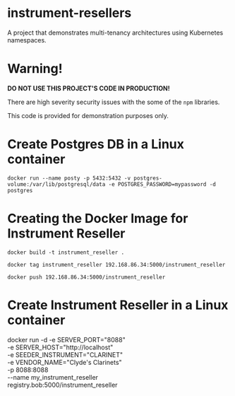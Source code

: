 # instrument-resellers
A project that demonstrates multi-tenancy architectures using Kubernetes namespaces.

# Warning!

**DO NOT USE THIS PROJECT'S CODE IN PRODUCTION!**

There are high severity security issues with the some of the `npm` libraries.

This code is provided for demonstration purposes only.

# Create Postgres DB in a Linux container

```
docker run --name posty -p 5432:5432 -v postgres-volume:/var/lib/postgresql/data -e POSTGRES_PASSWORD=mypassword -d postgres
```

# Creating the Docker Image for Instrument Reseller

```
docker build -t instrument_reseller .

docker tag instrument_reseller 192.168.86.34:5000/instrument_reseller

docker push 192.168.86.34:5000/instrument_reseller
```

# Create Instrument Reseller in a Linux container

docker run -d -e SERVER_PORT="8088" \
-e SERVER_HOST="http://localhost" \
-e SEEDER_INSTRUMENT="CLARINET" \
-e VENDOR_NAME="Clyde's Clarinets" \
-p 8088:8088 \
--name my_instrument_reseller \
registry.bob:5000/instrument_reseller 
